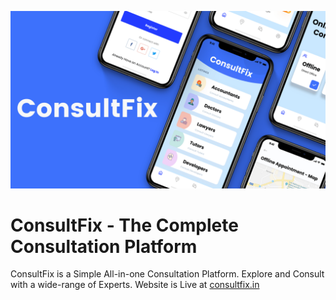 ![ConsultFix](/assets/images/ConsultFix.png)

# ConsultFix - The Complete Consultation Platform

ConsultFix is a Simple All-in-one Consultation Platform.
Explore and Consult with a wide-range of Experts.
Website is Live at [consultfix.in](https://consultfix.in)
